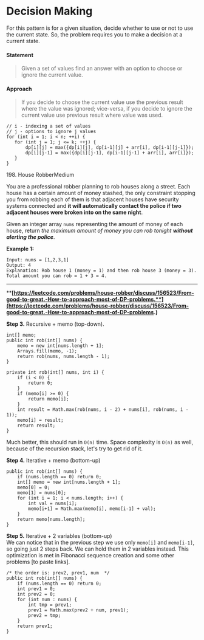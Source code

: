 # Decision Making



For this pattern is for a given situation, decide whether to use or not to use the current state. So, the problem requires you to make a decision at a current state.

#### Statement

> Given a set of values find an answer with an option to choose or ignore the current value.

#### Approach

> If you decide to choose the current value use the previous result where the value was ignored; vice-versa, if you decide to ignore the current value use previous result where value was used.

```
// i - indexing a set of values
// j - options to ignore j values
for (int i = 1; i < n; ++i) {
   for (int j = 1; j <= k; ++j) {
       dp[i][j] = max({dp[i][j], dp[i-1][j] + arr[i], dp[i-1][j-1]});
       dp[i][j-1] = max({dp[i][j-1], dp[i-1][j-1] + arr[i], arr[i]});
   }
}
```





198\. House RobberMedium

You are a professional robber planning to rob houses along a street. Each house has a certain amount of money stashed, the only constraint stopping you from robbing each of them is that adjacent houses have security systems connected and **it will automatically contact the police if two adjacent houses were broken into on the same night**.

Given an integer array `nums` representing the amount of money of each house, return _the maximum amount of money you can rob tonight **without alerting the police**_.

**Example 1:**

```
Input: nums = [1,2,3,1]
Output: 4
Explanation: Rob house 1 (money = 1) and then rob house 3 (money = 3).
Total amount you can rob = 1 + 3 = 4.
```

****

****[**https://leetcode.com/problems/house-robber/discuss/156523/From-good-to-great.-How-to-approach-most-of-DP-problems.**](https://leetcode.com/problems/house-robber/discuss/156523/From-good-to-great.-How-to-approach-most-of-DP-problems.)****

**Step 3.** Recursive + memo (top-down).

```
int[] memo;
public int rob(int[] nums) {
    memo = new int[nums.length + 1];
    Arrays.fill(memo, -1);
    return rob(nums, nums.length - 1);
}

private int rob(int[] nums, int i) {
    if (i < 0) {
        return 0;
    }
    if (memo[i] >= 0) {
        return memo[i];
    }
    int result = Math.max(rob(nums, i - 2) + nums[i], rob(nums, i - 1));
    memo[i] = result;
    return result;
}
```

Much better, this should run in `O(n)` time. Space complexity is `O(n)` as well, because of the recursion stack, let's try to get rid of it.

**Step 4.** Iterative + memo (bottom-up)

```
public int rob(int[] nums) {
    if (nums.length == 0) return 0;
    int[] memo = new int[nums.length + 1];
    memo[0] = 0;
    memo[1] = nums[0];
    for (int i = 1; i < nums.length; i++) {
        int val = nums[i];
        memo[i+1] = Math.max(memo[i], memo[i-1] + val);
    }
    return memo[nums.length];
}
```

**Step 5.** Iterative + 2 variables (bottom-up)\
&#x20;We can notice that in the previous step we use only `memo[i]` and `memo[i-1]`, so going just 2 steps back. We can hold them in 2 variables instead. This optimization is met in Fibonacci sequence creation and some other problems \[to paste links].

```
/* the order is: prev2, prev1, num  */
public int rob(int[] nums) {
    if (nums.length == 0) return 0;
    int prev1 = 0;
    int prev2 = 0;
    for (int num : nums) {
        int tmp = prev1;
        prev1 = Math.max(prev2 + num, prev1);
        prev2 = tmp;
    }
    return prev1;
}
```
